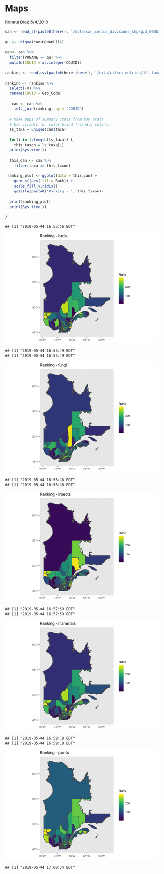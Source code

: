Maps
================
Renata Diaz
5/4/2019

``` r
can <- read_sf(paste0(here(), '/data/can_census_divisions_shp/gcd_000b11a_e.shp'))

qu <- unique(can$PRNAME)[6]

can<- can %>%
  filter(PRNAME == qu) %>%
  mutate(CDUID = as.integer(CDUID))

ranking <- read.csv(paste0(here::here(), '/data/citsci_metrics/all_taxa_ranking.csv'), stringsAsFactors = F)

ranking <- ranking %>%
  select(-X) %>%
  rename(CDUID = Geo_Code)
  
   can <- can %>%
    left_join(ranking, by = 'CDUID')
  
  # Make maps of summary stats from toy stats
  # Use viridis for color blind friendly colors.
  ls_taxa = unique(can$taxa)
  
  for(i in 1:length(ls_taxa)) {
    this_taxon = ls_taxa[i]
  print(Sys.time())
  
  this_can <- can %>%
    filter(taxa == this_taxon)
  
 ranking_plot <- ggplot(data = this_can) +
    geom_sf(aes(fill = Rank)) +
    scale_fill_viridis() +
    ggtitle(paste0('Ranking - ', this_taxon))
  
  print(ranking_plot)
  print(Sys.time())
  
}
```

    ## [1] "2019-05-04 16:53:56 EDT"

![](ranking_maps_files/figure-markdown_github/handle%20data-1.png)

    ## [1] "2019-05-04 16:55:19 EDT"
    ## [1] "2019-05-04 16:55:19 EDT"

![](ranking_maps_files/figure-markdown_github/handle%20data-2.png)

    ## [1] "2019-05-04 16:56:38 EDT"
    ## [1] "2019-05-04 16:56:38 EDT"

![](ranking_maps_files/figure-markdown_github/handle%20data-3.png)

    ## [1] "2019-05-04 16:57:59 EDT"
    ## [1] "2019-05-04 16:57:59 EDT"

![](ranking_maps_files/figure-markdown_github/handle%20data-4.png)

    ## [1] "2019-05-04 16:59:18 EDT"
    ## [1] "2019-05-04 16:59:18 EDT"

![](ranking_maps_files/figure-markdown_github/handle%20data-5.png)

    ## [1] "2019-05-04 17:00:34 EDT"
